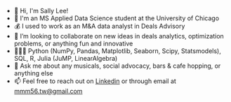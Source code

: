 - 👋 Hi, I'm Sally Lee!
- 🌱 I'm an MS Applied Data Science student at the University of Chicago
- 💰 I used to work as an M&A data analyst in Deals Advisory
- 👯 I’m looking to collaborate on new ideas in deals analytics, optimization problems, or anything fun and innovative
- 👩🏻‍💻 Python (NumPy, Pandas, Matplotlib, Seaborn, Scipy, Statsmodels), SQL, R, Julia (JuMP, LinearAlgebra)
- 💬 Ask me about any musicals, social advocacy, bars & cafe hopping, or anything else
- 📫 Feel free to reach out on [Linkedin](www.linkedin.com/in/yi-hsuan-sally-lee) or through email at mmm56.tw@gmail.com
